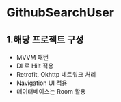 # GithubSearchUser

## 1.해당 프로젝트 구성 
- MVVM 패턴
- DI 로 Hilt 적용
- Retrofit, Okhttp 네트워크 처리
- Navigation UI 적용
- 데이터베이스는 Room 활용

